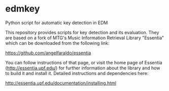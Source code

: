 # edmkey

Python script for automatic key detection in EDM

This repository provides scripts for key detection and its evaluation. They are based on a fork of MTG's Music Information Retrieval Library "Essentia" which can be downloaded from the following link:

https://github.com/angelfaraldo/essentia

You can follow instructions of that page, or visit the home page of
Essentia (http://essentia.upf.edu/) for further information about the
library and how to build it and install it. Detailed instructions and
dependencies here:

http://essentia.upf.edu/documentation/installing.html
